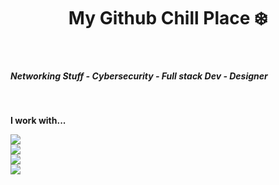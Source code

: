 ###
<h1 style="text-align: center;">My Github Chill Place ❄️ </h1>

<br>

  <h5 style="align: center;">
    Networking Stuff - Cybersecurity - Full stack Dev - Designer
  </h5>
<br>
<p>
  <b>I work with... </b>
</p>

<p align="left">
  <a href="https://skillicons.dev">
    <img src="https://skillicons.dev/icons?i=git,docker,codepen,debian,discord,django" />
    <br>
    <img src="https://skillicons.dev/icons?i=flask,github,go,html,css,js" />
    <br>
    <img src="https://skillicons.dev/icons?i=kali,linux,mongodb,nodejs,php,raspberrypi" />
    <br>
    <img src="https://skillicons.dev/icons?i=py,ps,ai,react,redhat,windows" />
  </a>
</p>
